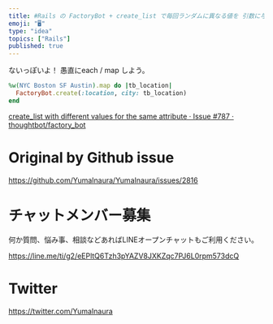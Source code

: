 ```yaml
---
title: #Rails の FactoryBot + create_list で毎回ランダムに異なる値を 引数に与える方法は？
emoji: "🖥"
type: "idea"
topics: ["Rails"]
published: true
---
```


ないっぽいよ！ 愚直にeach  / map しよう。

```rb
%w(NYC Boston SF Austin).map do |tb_location|
  FactoryBot.create(:location, city: tb_location)
end
```

[create_list with different values for the same attribute · Issue #787 · thoughtbot/factory_bot](https://github.com/thoughtbot/factory_bot/issues/787)

# Original by Github issue

https://github.com/YumaInaura/YumaInaura/issues/2816








<!-- Update From Qiita API -->

# チャットメンバー募集


何か質問、悩み事、相談などあればLINEオープンチャットもご利用ください。

https://line.me/ti/g2/eEPltQ6Tzh3pYAZV8JXKZqc7PJ6L0rpm573dcQ





# Twitter


https://twitter.com/YumaInaura


<!-- Update From Qiita API -->


